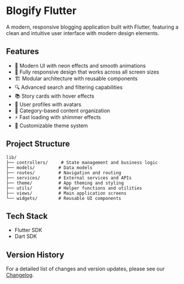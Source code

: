 # Blogify Flutter

A modern, responsive blogging application built with Flutter, featuring a clean and intuitive user interface with modern design elements.

## Features

- 🎨 Modern UI with neon effects and smooth animations
- 📱 Fully responsive design that works across all screen sizes
- 🏗️ Modular architecture with reusable components
- 🔍 Advanced search and filtering capabilities
- 📚 Story cards with hover effects
- 👤 User profiles with avatars
- 🎯 Category-based content organization
- ⚡ Fast loading with shimmer effects
- 🎨 Customizable theme system

## Project Structure

```
lib/
├── controllers/     # State management and business logic
├── models/         # Data models
├── routes/         # Navigation and routing
├── services/       # External services and APIs
├── theme/          # App theming and styling
├── utils/          # Helper functions and utilities
├── views/          # Main application screens
└── widgets/        # Reusable UI components
```

## Tech Stack

- Flutter SDK
- Dart SDK

## Version History

For a detailed list of changes and version updates, please see our [Changelog](CHANGELOG.md).
